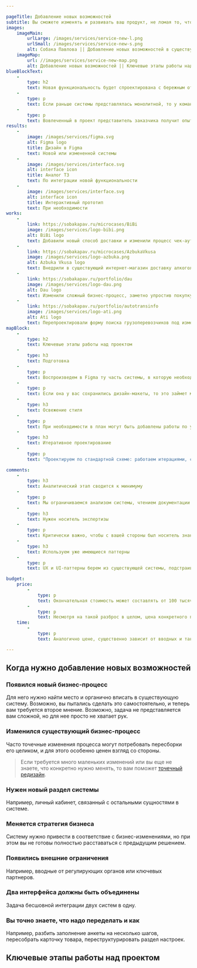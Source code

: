 ```yaml
---

pageTitle: Добавление новых возможностей
subtitle: Вы сможете изменять и развивать ваш продукт, не ломая то, что уже работает.
images:
    imageMain:
        urlLarge: /images/services/service-new-l.png 
        urlSmall: /images/services/service-new-s.png
        alt: Собака Павлова || Добавление новых возможностей в существующий продукт
    imageMap:
        url: //images/services/service-new-map.png
        alt: Добавление новых возможностей || Ключевые этапы работы над проектом
blueBlockText:
    -
        type: h2
        text: Новая функциональность будет спроектирована с бережным отношением к уже существующему интерфейсу
    -
        type: p
        text: Если раньше системы представлялась монолитной, то у команды появится опыт ее изменения и развития.
    -
        type: p
        text: Вовлеченный в проект представитель заказчика получит опыт работы с дизайн-командой, если раньше его не имел.
results:
    -
        image: /images/services/figma.svg
        alt: Figma logo
        title: Дизайн в Figma
        text: Новой или измененной системы
    -
        image: /images/services/interface.svg
        alt: interface icon
        title: Аналог ТЗ
        text: По интеграции новой функциональности
    -
        image: /images/services/interface.svg
        alt: interface icon
        title: Интерактивный прототип
        text: При необходимости
works:
    -
        link: https://sobakapav.ru/microcases/BiBi
        image: /images/services/logo-bibi.png
        alt: BiBi logo
        text: Добавили новый способ доставки и изменили процесс чек-аута интернет-магазина.
    -
        link: https://sobakapav.ru/microcases/AzbukaVkusa
        image: /images/services/logo-azbuka.png
        alt: Azbuka Vkusa logo
        text: Внедрили в существующий интернет-магазин доставку алкоголя.
    -
        link: https://sobakapav.ru/portfolio/dau
        image: /images/services/logo-dau.png
        alt: Dau logo
        text: Изменили сложный бизнес-процесс, заметно упростив покупку билетов.
    -
        link: https://sobakapav.ru/portfolio/autotransinfo
        image: /images/services/logo-ati.png
        alt: Ati logo
        text: Перепроектировали форму поиска грузоперевозчиков под изменившиеся вводные.
mapBlock:
    -
        type: h2
        text: Ключевые этапы работы над проектом
    -
        type: h3
        text: Подготовка
    -
        type: p
        text: Воспроизведем в Figma ту часть системы, в которую необходимо добавить новую функциональность.
    -
        type: p
        text: Если она у вас сохранились дизайн-макеты, то это займет меньше времени или вообще не понадобится.
    -
        type: h3
        text: Освежение стиля
    -
        type: p
        text: При необходимости в план могут быть добавлены работы по улучшению UI. Обычно это актуально, когда внедрения существенные, а старая система визуально устарела.    
    -
        type: h3
        text: Итеративное проектирование
    -
        type: p
        text: "Проектируем по стандартной схеме: работаем итерациями, согласовываем с вами, при необходимости — тестируем на пользователях."

comments:
    -
        type: h3
        text: Аналитический этап сводится к минимуму
    -
        type: p
        text: Мы ограничиваемся анализом системы, чтением документации и интервью с заказчиком.
    -
        type: h3
        text: Нужен носитель экспертизы
    -
        type: p
        text: Критически важно, чтобы с вашей стороны был носитель знаний (аналитик, менеджер продукта), который точно знает, какую функциональность требуется внедрить и как все должно работать. И этот человек будет полностью вовлечен в проект. 
    -
        type: h3
        text: Используем уже имеющиеся паттерны
    -
        type: p
        text: UX и UI-паттерны берем из существующей системы, подстраиваясь под имеющийся Look & feel.

budget:
    price: 
        -
            type: p
            text: Окончательная стоимость может составлять от 100 тысяч рублей за изменение небольшого процесса до миллиона и более, если речь идет о внедрение нового раздела.
        -
            type: p
            text: Несмотря на такой разброс в целом, цена конкретного проекта предсказуема и считается с высокой точностью, исходя из вводных.
    time:
        -
            type: p
            text: Аналогично цене, существенно зависит от вводных и также поддается точному планированию.

---
```


## Когда нужно добавление новых возможностей

### Появился новый бизнес-процесс

Для него нужно найти место и органично вписать в существующую систему. Возможно, вы пытались сделать это самостоятельно, и теперь вам требуется второе мнение. Возможно, задача не представляется вам сложной, но для нее просто не хватает рук.

### Изменился существующий бизнес-процесс

Часто точечные изменения процесса могут потребовать пересборки его целиком, и для этого особенно ценен взгляд со стороны.

> Если требуется много маленьких изменений или вы еще не знаете, что конкретно нужно менять, то вам поможет [точечный редизайн](/services/redesign).

### Нужен новый раздел системы

Например, личный кабинет, связанный с остальными сущностями в системе.

### Меняется стратегия бизнеса

Систему нужно привести в соответствие с бизнес-изменениями, но при этом вы не готовы полностью расставаться с предыдущим решением.

### Появились внешние ограничения

Например, вводные от регулирующих органов или ключевых партнеров.

### Два интерфейса должны быть объединены

Задача бесшовной интеграции двух систем в одну.

### Вы точно знаете, что надо переделать и как

Например, разбить заполнение анкеты на несколько шагов, пересобрать карточку товара, переструктурировать раздел настроек.

## Ключевые этапы работы над проектом

